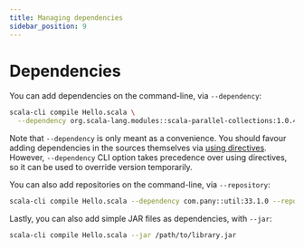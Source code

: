 ```yaml
---
title: Managing dependencies
sidebar_position: 9
---
```


# Dependencies

You can add dependencies on the command-line, via `--dependency`:
```bash
scala-cli compile Hello.scala \
  --dependency org.scala-lang.modules::scala-parallel-collections:1.0.4
```

Note that `--dependency` is only meant as a convenience. You should favour
adding dependencies in the sources themselves via [using directives](./guides/configuration.md#special-imports). However, `--dependency` CLI option takes precedence over using directives, so it can be used to override version temporarily.

You can also add repositories on the command-line, via `--repository`:
```bash
scala-cli compile Hello.scala --dependency com.pany::util:33.1.0 --repo https://artifacts.pany.com/maven
```

Lastly, you can also add simple JAR files as dependencies, with `--jar`:
```bash
scala-cli compile Hello.scala --jar /path/to/library.jar
```
